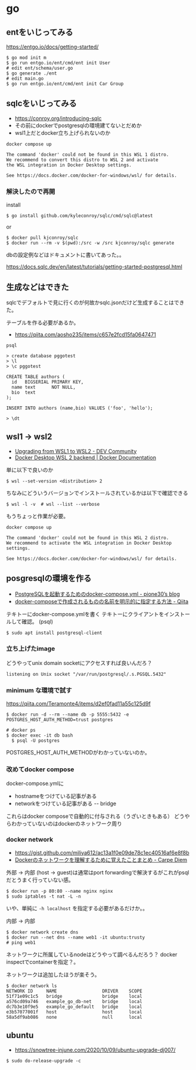 # go

## entをいじってみる

https://entgo.io/docs/getting-started/

```console
$ go mod init m
$ go run entgo.io/ent/cmd/ent init User
# edit ent/schema/user.go
$ go generate ./ent
# edit main.go
$ go run entgo.io/ent/cmd/ent init Car Group
```

## sqlcをいじってみる

- https://conroy.org/introducing-sqlc
- その前にdockerでpostgresqlの環境建てないとだめか
- wsl1上だとdocker立ち上げられないのか

```
docker compose up

The command 'docker' could not be found in this WSL 1 distro.
We recommend to convert this distro to WSL 2 and activate
the WSL integration in Docker Desktop settings.

See https://docs.docker.com/docker-for-windows/wsl/ for details.
```

### 解決したので再開

install

```console
$ go install github.com/kyleconroy/sqlc/cmd/sqlc@latest
```

or 

```console
$ docker pull kjconroy/sqlc
$ docker run --rm -v $(pwd):/src -w /src kjconroy/sqlc generate
```

dbの設定例などはドキュメントに書いてあった。。

https://docs.sqlc.dev/en/latest/tutorials/getting-started-postgresql.html

## 生成などはできた

sqlcでデフォルトで見に行くのが何故かsqlc.jsonだけど生成することはできた。

テーブルを作る必要があるか。

- https://qiita.com/aosho235/items/c657e2fcd15fa0647471

```
psql

> create database pggotest
> \l
> \c pggotest

CREATE TABLE authors (
  id   BIGSERIAL PRIMARY KEY,
  name text      NOT NULL,
  bio  text
);

INSERT INTO authors (name,bio) VALUES ('foo', 'hello');

> \dt
```

## wsl1 -> wsl2

- [Upgrading from WSL1 to WSL2 - DEV Community](https://dev.to/adityakanekar/upgrading-from-wsl1-to-wsl2-1fl9)
- [Docker Desktop WSL 2 backend | Docker Documentation](https://docs.docker.com/desktop/windows/wsl/)

単に以下で良いのか

```console
$ wsl --set-version <distribution> 2
```

ちなみにどういうバージョンでインストールされているかは以下で確認できる

```console
$ wsl -l -v  # wsl --list --verbose
```

もうちょっと作業が必要。

```
docker compose up

The command 'docker' could not be found in this WSL 2 distro.
We recommend to activate the WSL integration in Docker Desktop settings.

See https://docs.docker.com/docker-for-windows/wsl/ for details.
```

## posgresqlの環境を作る

- [PostgreSQLを起動するためのdocker-compose.yml - pione30’s blog](https://pione30.hatenablog.com/entry/2020/07/28/235928)
- [docker-composeで作成されるものの名前を明示的に指定する方法 - Qiita](https://qiita.com/satodoc/items/188a387f7439e4ec394f)

テキトーにdocker-compose.ymlを書く
テキトーにクライアントをインストールして確認。 (psql)

```console
$ sudo apt install postgresql-client
```

### 立ち上げたimage

どうやってunix domain socketにアクセスすれば良いんだろ？

```
listening on Unix socket "/var/run/postgresql/.s.PGSQL.5432"
```

### minimum な環境で試す

https://qiita.com/Teramonte4/items/d2ef0fad11a55c125d9f

```console
$ docker run -d --rm --name db -p 5555:5432 -e POSTGRES_HOST_AUTH_METHOD=trust postgres

# docker ps
$ docker exec -it db bash
  $ psql -U postgres
```

POSTGRES_HOST_AUTH_METHODがわかっていないのか。

### 改めてdocker compose

docker-compose.ymlに

- hostnameをつけている記事がある
- networkをつけている記事がある -- bridge


これらはdocker composeで自動的に付与される（うざいときもある）
どうやらわかっていないのはdockerのネットワーク周り

### docker network

- https://gist.github.com/miliya612/ac13a1f0e09de78c1ec40516af6e8f8b
- [Dockerのネットワークを理解するために覚えたことまとめ - Carpe Diem](https://christina04.hatenablog.com/entry/2016/07/22/193000)

外部 -> 内部 (host -> guest)は通常はport forwardingで解決するがこれがpsqlだとうまく行っていない感。

```console
$ docker run -p 80:80 --name nginx nginx
$ sudo iptables -t nat -L -n
```

いや、単純に `-h localhost` を指定する必要があるだけか。。

内部 -> 内部

```
$ docker network create dns
$ docker run --net dns --name web1 -it ubuntu:trusty
# ping web1
```

ネットワークに所属しているnodeはどうやって調べるんだろう？
docker inspectでcontainerを指定？。

ネットワークは追加したほうが楽そう。

```console
$ docker network ls
NETWORK ID     NAME                 DRIVER    SCOPE
51f71e09c1c5   bridge               bridge    local
a576cd09a746   example_go_db-net    bridge    local
dc7b3e10f9e5   example_go_default   bridge    local
e3b57077001f   host                 host      local
58a5df9ab086   none                 null      local
```

## ubuntu

- https://snowtree-injune.com/2020/10/09/ubuntu-upgrade-dj007/

```console
$ sudo do-release-upgrade -c
```
